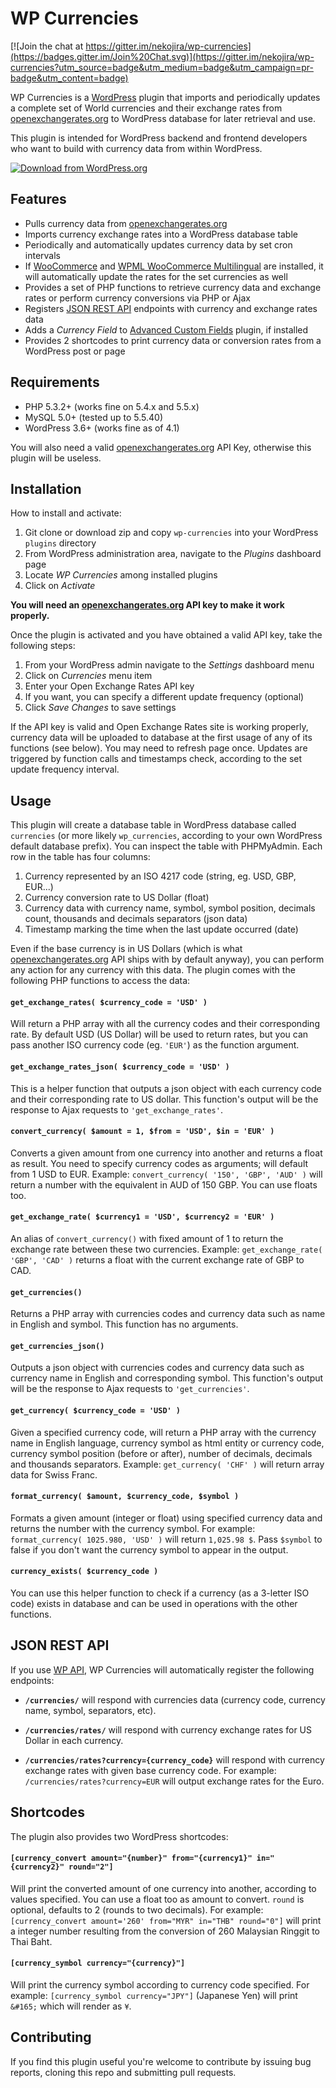 # WP Currencies 

[![Join the chat at https://gitter.im/nekojira/wp-currencies](https://badges.gitter.im/Join%20Chat.svg)](https://gitter.im/nekojira/wp-currencies?utm_source=badge&utm_medium=badge&utm_campaign=pr-badge&utm_content=badge)

WP Currencies is a [WordPress](http://www.wordpress.org) plugin that imports and periodically updates a complete set of World currencies and their exchange rates from [openexchangerates.org](https://openexchangerates.org) to WordPress database for later retrieval and use.

This plugin is intended for WordPress backend and frontend developers who want to build with currency data from within WordPress.

[![Download from WordPress.org](https://github.com/nekojira/wp-currencies/blob/master/assets/wordpress-download-btn.png)](https://wordpress.org/plugins/wp-currencies/)


## Features

* Pulls currency data from [openexchangerates.org](https://openexchangerates.org)
* Imports currency exchange rates into a WordPress database table
* Periodically and automatically updates currency data by set cron intervals
* If [WooCommerce](https://github.com/woothemes/woocommerce) and [WPML WooCommerce Multilingual](https://wordpress.org/plugins/woocommerce-multilingual/) are installed, it will automatically update the rates for the set currencies as well
* Provides a set of PHP functions to retrieve currency data and exchange rates or perform currency conversions via PHP or Ajax
* Registers [JSON REST API](https://wordpress.org/plugins/json-rest-api/) endpoints with currency and exchange rates data
* Adds a *Currency Field* to [Advanced Custom Fields](https://www.advancedcustomfields.com/) plugin, if installed
* Provides 2 shortcodes to print currency data or conversion rates from a WordPress post or page


## Requirements

* PHP 5.3.2+ (works fine on 5.4.x and 5.5.x)
* MySQL 5.0+ (tested up to 5.5.40)
* WordPress 3.6+ (works fine as of 4.1)

You will also need a valid [openexchangerates.org](https://openexchangerates.org) API Key, otherwise this plugin will be useless.


## Installation
How to install and activate:

1. Git clone or download zip and copy `wp-currencies` into your WordPress `plugins` directory
2. From WordPress administration area, navigate to the *Plugins* dashboard page
3. Locate *WP Currencies* among installed plugins
4. Click on *Activate*

**You will need an [openexchangerates.org](https://openexchangerates.org) API key to make it work properly.**

Once the plugin is activated and you have obtained a valid API key, take the following steps:

1. From your WordPress admin navigate to the *Settings* dashboard menu
2. Click on *Currencies* menu item
3. Enter your Open Exchange Rates API key
4. If you want, you can specify a different update frequency (optional)
5. Click *Save Changes* to save settings

If the API key is valid and Open Exchange Rates site is working properly, currency data will be uploaded to database at the first usage of any of its functions (see below). You may need to refresh page once. Updates are triggered by function calls and timestamps check, according to the set update frequency interval.


## Usage
This plugin will create a database table in WordPress database called `currencies` (or more likely `wp_currencies`, according to your own WordPress default database prefix). You can inspect the table with PHPMyAdmin. Each row in the table has four columns:

1. Currency represented by an ISO 4217 code (string, eg. USD, GBP, EUR...)
2. Currency conversion rate to US Dollar (float)
3. Currency data with currency name, symbol, symbol position, decimals count, thousands and decimals separators (json data)
4. Timestamp marking the time when the last update occurred (date)

Even if the base currency is in US Dollars (which is what [openexchangerates.org](https://openexchangerates.org) API ships with by default anyway), you can perform any action for any currency with this data.
The plugin comes with the following PHP functions to access the data:

#### `get_exchange_rates( $currency_code = 'USD' )`
Will return a PHP array with all the currency codes and their corresponding rate.
By default USD (US Dollar) will be used to return rates, but you can pass another ISO currency code (eg. `'EUR'`) as the function argument.

#### `get_exchange_rates_json( $currency_code = 'USD' )`
This is a helper function that outputs a json object with each currency code and their corresponding rate to US dollar. This function's output will be the response to Ajax requests to `'get_exchange_rates'`.

#### `convert_currency( $amount = 1, $from = 'USD', $in = 'EUR' )`
Converts a given amount from one currency into another and returns a float as result. You need to specify currency codes as arguments; will default from 1 USD to EUR.
Example: `convert_currency( '150', 'GBP', 'AUD' )` will return a number with the equivalent in AUD of 150 GBP. You can use floats too.

#### `get_exchange_rate( $currency1 = 'USD', $currency2 = 'EUR' )`
An alias of `convert_currency()` with fixed amount of 1 to return the exchange rate between these two currencies.
Example: `get_exchange_rate( 'GBP', 'CAD' )` returns a float with the current exchange rate of GBP to CAD.

#### `get_currencies()`
Returns a PHP array with currencies codes and currency data such as name in English and symbol. This function has no arguments.

#### `get_currencies_json()`
Outputs a json object with currencies codes and currency data such as currency name in English and corresponding symbol. This function's output will be the response to Ajax requests to `'get_currencies'`.

#### `get_currency( $currency_code = 'USD' )`
Given a specified currency code, will return a PHP array with the currency name in English language, currency symbol as html entity or currency code, currency symbol position (before or after), number of decimals, decimals and thousands separators.
Example: `get_currency( 'CHF' )` will return array data for Swiss Franc.

#### `format_currency( $amount, $currency_code, $symbol )`
Formats a given amount (integer or float) using specified currency data and returns the number with the currency symbol. For example: `format_currency( 1025.980, 'USD' )` will return `1,025.98 $`. Pass `$symbol` to false if you don't want the currency symbol to appear in the output. 

#### `currency_exists( $currency_code )` ####
You can use this helper function to check if a currency (as a 3-letter ISO code) exists in database and can be used in operations with the other functions.


## JSON REST API
If you use [WP API](https://wordpress.org/plugins/json-rest-api/), WP Currencies will automatically register the following endpoints:

* **`/currencies/`** will respond with currencies data (currency code, currency name, symbol, separators, etc).

* **`/currencies/rates/`** will respond with currency exchange rates for US Dollar in each currency.

* **`/currencies/rates?currency={currency_code}`** will respond with currency exchange rates with given base currency code.
For example: `/currencies/rates?currency=EUR` will output exchange rates for the Euro.


## Shortcodes
The plugin also provides two WordPress shortcodes:

#### `[currency_convert amount="{number}" from="{currency1}" in="{currency2}" round="2"]`
Will print the converted amount of one currency into another, according to values specified. You can use a float too as amount to convert. `round` is optional, defaults to 2 (rounds to two decimals). For example: `[currency_convert amount='260' from="MYR" in="THB" round="0"]` will print a integer number resulting from the conversion of 260 Malaysian Ringgit to Thai Baht.

#### `[currency_symbol currency="{currency}"]`
Will print the currency symbol according to currency code specified. For example: `[currency_symbol currency="JPY"]` (Japanese Yen) will print `&#165;` which will render as `¥`.

## Contributing
If you find this plugin useful you're welcome to contribute by issuing bug reports, cloning this repo and submitting pull requests.